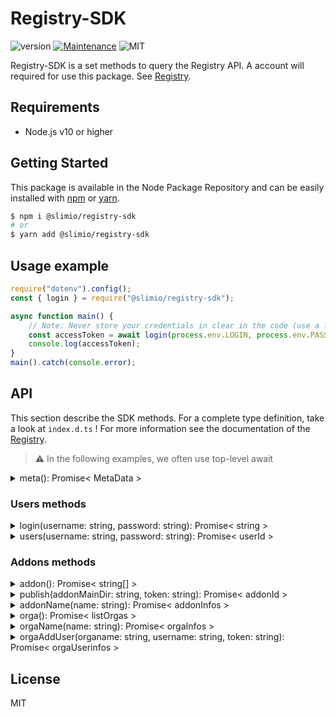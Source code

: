 # Registry-SDK
![version](https://img.shields.io/badge/version-0.1.0-blue.svg)
[![Maintenance](https://img.shields.io/badge/Maintained%3F-yes-green.svg)](https://github.com/SlimIO/is/commit-activity)
![MIT](https://img.shields.io/github/license/mashape/apistatus.svg)

Registry-SDK is a set methods to query the Registry API. A account will required for use this package. See [Registry](https://github.com/SlimIO/Registry).

## Requirements
- Node.js v10 or higher

## Getting Started

This package is available in the Node Package Repository and can be easily installed with [npm](https://docs.npmjs.com/getting-started/what-is-npm) or [yarn](https://yarnpkg.com).

```bash
$ npm i @slimio/registry-sdk
# or
$ yarn add @slimio/registry-sdk
```

## Usage example
```js
require("dotenv").config();
const { login } = require("@slimio/registry-sdk");

async function main() {
    // Note: Never store your credentials in clear in the code (use a local .env file).
    const accessToken = await login(process.env.LOGIN, process.env.PASSWORD);
    console.log(accessToken);
}
main().catch(console.error);
```

## API
This section describe the SDK methods. For a complete type definition, take a look at `index.d.ts` !
For more information see the documentation of the [Registry](https://github.com/SlimIO/Registry).

> ⚠️ In the following examples, we often use top-level await


<details><summary>meta(): Promise< MetaData ></summary>
<br />

Return the registry metadata. For the moment only the **uptime** property is available.

```js
const { meta } = require("@slimio/registry-sdk");

const { uptime } = await meta();
console.log(uptime);
```
</details>

### Users methods

<details><summary>login(username: string, password: string): Promise< string ></summary>
<br />

Authenticate a user and get an AccessToken string. This token will be required as argument by some of the other SDK methods.

```js
require("dotenv").config();
const { login } = require("@slimio/registry-sdk");

async function main() {
    // Note: Never store your credentials in clear in the code (use a local .env file).
    const accessToken = await login(process.env.LOGIN, process.env.PASSWORD);
    console.log("Your access token: ", accessToken);
}
main().catch(console.error);
```
</details>

<details><summary>users(username: string, password: string): Promise< userId ></summary>
<br />

Create a new user with a new ID.
```js
const { users } = require("@slimio/registry-sdk");

const { userId } = users("newUsername", "newPassword");

// Return a new ID
console.log(userId);
```
</details>

### Addons methods

<details><summary>addon(): Promise< string[] ></summary>
<br />

Get all available addons on the requested registry. This method return an Array of string containing addons names.
```js
const { addon } = require("@slimio/registry-sdk");

const addons = await addon();
console.log(addons);
```
</details>

<details><summary>publish(addonMainDir: string, token: string): Promise< addonId ></summary>
<br />

Create or update an Addon release. This endpoint require an AccessToken.

>⚠️ publish() to need that your main directory must contain package.json and slimio.toml files !

```js
// Example :

const { login, publish } = require("@slimio/registry-sdk");

const myToken = await login("admin", "admin147");
const { addonId } = await publish(__dirname, myToken);

// Return the Id of the new addon
console.log(addonId);
```
</details>

<details><summary>addonName(name: string): Promise< addonInfos ></summary>
<br />

Get a given addon by his name.
```js
const { addonName } = require("@slimio/registry-sdk");

// Example
const { description, updateAt } = await addonName("memory");

console.log(description, updateAt);
```

This method return an object with all addon's informations. See [Registry](https://github.com/SlimIO/Registry) for more details.
</details>

<details><summary>orga(): Promise< listOrgas ></summary>
<br />

Get all organisations.

```js
const { orga } = require("@slimio/registry-sdk");

// Example
const organisations = await orga();
const organisationsName = Object.keys(organisations);

// List organisations
console.log(organisationsName);
```

This method returns an object where each key represents an organization.
</details>

<details><summary>orgaName(name: string): Promise< orgaInfos ></summary>
<br />

Get an organisation by his name.

```js
const { orgaName } = require("@slimio/registry-sdk");

// Example
const { users } = await orgaName("SlimIO");

    console.log("This organisation contains the following users :");
    for (const user of users) {
        console.log(`- ${user.username}`);
    }
}
```

This method return an object with all organisation's informations. See [Registry](https://github.com/SlimIO/Registry) for more details.
</details>

<details><summary>orgaAddUser(organame: string, username: string, token: string): Promise< orgaUserinfos ></summary>
<br />

Add a user to an organisation. This endpoint require an AccessToken.

```js
const { users, login, orgaAddUser } = require("@slimio/registry-sdk");

// Example
// If the user to add desn't exist in the database, create this.
await users("newUsername", "newPassword");

const myToken = await login("myUsername", "myPassword");
const { createdAt, userId } = await orgaAddUser("orgaName", "newUsername", myToken);

console.log(createdAt, userId);
```
>⚠️ Only Organisation owner can use this method.

This method return an object with the registration informations.

</details>

## License
MIT
